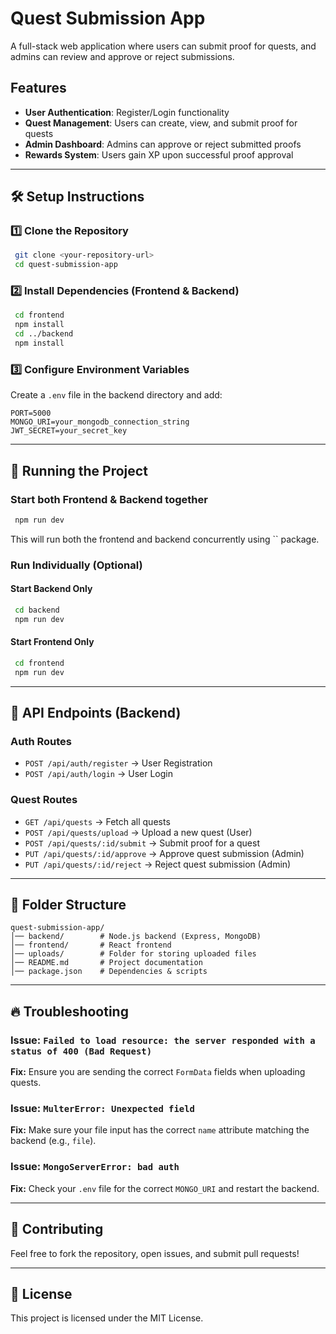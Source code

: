 # Quest Submission App

A full-stack web application where users can submit proof for quests, and admins can review and approve or reject submissions.

## Features

- **User Authentication**: Register/Login functionality
- **Quest Management**: Users can create, view, and submit proof for quests
- **Admin Dashboard**: Admins can approve or reject submitted proofs
- **Rewards System**: Users gain XP upon successful proof approval

---

## 🛠️ Setup Instructions

### 1️⃣ Clone the Repository

```sh
 git clone <your-repository-url>
 cd quest-submission-app
```

### 2️⃣ Install Dependencies (Frontend & Backend)

```sh
 cd frontend
 npm install
 cd ../backend
 npm install
```

### 3️⃣ Configure Environment Variables

Create a `.env` file in the backend directory and add:

```env
PORT=5000
MONGO_URI=your_mongodb_connection_string
JWT_SECRET=your_secret_key
```

---

## 🚀 Running the Project

### **Start both Frontend & Backend together**

```sh
 npm run dev
```

This will run both the frontend and backend concurrently using `` package.

### **Run Individually (Optional)**

#### **Start Backend Only**

```sh
 cd backend
 npm run dev
```

#### **Start Frontend Only**

```sh
 cd frontend
 npm run dev
```

---

## 🔧 API Endpoints (Backend)

### **Auth Routes**

- `POST /api/auth/register` → User Registration
- `POST /api/auth/login` → User Login

### **Quest Routes**

- `GET /api/quests` → Fetch all quests
- `POST /api/quests/upload` → Upload a new quest (User)
- `POST /api/quests/:id/submit` → Submit proof for a quest
- `PUT /api/quests/:id/approve` → Approve quest submission (Admin)
- `PUT /api/quests/:id/reject` → Reject quest submission (Admin)

---

## 📁 Folder Structure

```plaintext
quest-submission-app/
│── backend/        # Node.js backend (Express, MongoDB)
│── frontend/       # React frontend
│── uploads/        # Folder for storing uploaded files
│── README.md       # Project documentation
│── package.json    # Dependencies & scripts
```

---

## 🔥 Troubleshooting

### Issue: `Failed to load resource: the server responded with a status of 400 (Bad Request)`

**Fix:** Ensure you are sending the correct `FormData` fields when uploading quests.

### Issue: `MulterError: Unexpected field`

**Fix:** Make sure your file input has the correct `name` attribute matching the backend (e.g., `file`).

### Issue: `MongoServerError: bad auth`

**Fix:** Check your `.env` file for the correct `MONGO_URI` and restart the backend.

---

## 🤝 Contributing

Feel free to fork the repository, open issues, and submit pull requests!

---

## 📜 License

This project is licensed under the MIT License.

